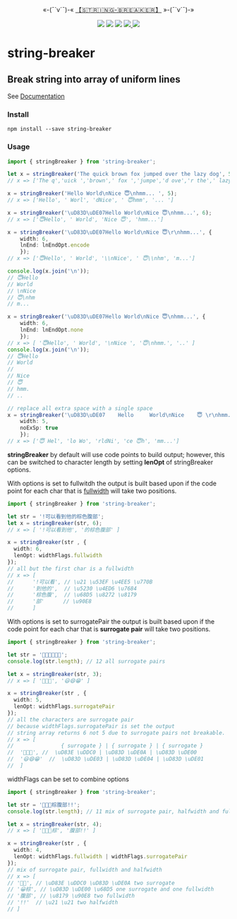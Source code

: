 <p align="center">
«-(¯`v´¯)-« <a href="https://www.npmjs.com/package/string-breaker">【🇸​🇹​🇷​🇮​🇳​🇬​-🇧​🇷​🇪​🇦​🇰​🇪​🇷​​】</a> »-(¯`v´¯)-»
</ br>
</p>
<p align="center">
<a href="https://travis-ci.org/Amourspirit/node-string-breaker"><img src="https://travis-ci.org/Amourspirit/node-string-breaker.svg?branch=master" /></a>
<a href="https://snyk.io/test/github/Amourspirit/node-string-breaker?targetFile=package.json"><img src="https://snyk.io/test/github/Amourspirit/node-string-breaker/badge.svg?targetFile=package.json" /></a> <img src="https://img.shields.io/github/package-json/v/Amourspirit/node-string-breaker.svg" />
<img src="https://img.shields.io/github/license/Amourspirit/node-string-breaker.svg" /><a href="https://github.com/badges/stability-badges"> <img src="https://badges.github.io/stability-badges/dist/experimental.svg" /></a>
</p>

# string-breaker

## Break string into array of uniform lines

See [Documentation](https://amourspirit.github.io/node-string-breaker/index.html)

### Install

```
npm install --save string-breaker
```

### Usage

```ts
import { stringBreaker } from 'string-breaker';

let x = stringBreaker('The quick brown fox jumped over the lazy dog', 5);
// x => ['The q','uick ','brown',' fox ','jumpe','d ove','r the',' lazy',' dog']

x = stringBreaker('Hello World\nNice 😇\nhmm... ', 5);
// x => ['Hello', ' Worl', 'dNice', ' 😇hmm', '... ']

x = stringBreaker('\uD83D\uDE07Hello World\nNice 😇\nhmm...', 6);
// x => ['😇Hello', ' World', 'Nice 😇', 'hmm...']

x = stringBreaker('\uD83D\uDE07Hello World\nNice 😇\r\nhmm...', {
    width: 6,
    lnEnd: lnEndOpt.encode
    });
// x => ['😇Hello', ' World', '\\nNice', ' 😇\\nhm', 'm...']

console.log(x.join('\n'));
// 😇Hello
// World
// \nNice
// 😇\nhm
// m...

x = stringBreaker('\uD83D\uDE07Hello World\nNice 😇\nhmm...', {
    width: 6,
    lnEnd: lnEndOpt.none
    });
// x => [ '😇Hello', ' World', '\nNice ', '😇\nhmm.', '..' ]
console.log(x.join('\n'));
// 😇Hello
// World
//
// Nice 
// 😇
// hmm.
// ..

// replace all extra space with a single space
x = stringBreaker('\uD83D\uDE07    Hello     World\nNice    😇 \r\nhmm...', {
    width: 5,
    noExSp: true
    });
// x => ['😇 Hel', 'lo Wo', 'rldNi', 'ce 😇h', 'mm...']
```

**stringBreaker** by default will use code points to build output; however, this can be switched to character length by setting **lenOpt** of stringBreaker options.

With options is set to fullwitdh the output is built based upon if the code point for each char that is [fullwidth](https://en.wikipedia.org/wiki/Halfwidth_and_fullwidth_forms) will take two positions.

```typescript
import { stringBreaker } from 'string-breaker';

let str = '!可以看到他的棕色腹部';
let x = stringBreaker(str, 6);
// x => [ '!可以看到他', '的棕色腹部' ]

x = stringBreaker(str , {
  width: 6,
  lenOpt: widthFlags.fullwidth
});
// all but the first char is a fullwidth
// x => [
//      '!可以看', // \u21 \u53EF \u4EE5 \u770B
//      '到他的',  // \u5230 \u4ED6 \u7684
//      '棕色腹',  // \u68D5 \u8272 \u8179
//      '部'      // \u90E8
//      ]

```

With options is set to surrogatePair the output is built based upon if the code point for each char that is **surrogate pair** will take two positions.

```typescript
import { stringBreaker } from 'string-breaker';

let str = '🧀😊😀😃😄😁';
console.log(str.length); // 12 all surrogate pairs

let x = stringBreaker(str, 3);
// x => [ '🧀😊😀', '😃😄😁' ]

x = stringBreaker(str , {
  width: 5,
  lenOpt: widthFlags.surrogatePair
});
// all the characters are surrogate pair
// because widthFlags.surrogatePair is set the output
// string array returns 6 not 5 due to surrogate pairs not breakable.
// x => [
//               { surrogate } | { surrogate } | { surrogate }
//  '🧀😊😀', //  \uD83E \uDDC0 | \uD83D \uDE0A | \uD83D \uDE00
//  '😃😄😁'  //  \uD83D \uDE03 | \uD83D \uDE04 | \uD83D \uDE01
//  ]

```

widthFlags can be set to combine options

```typescript
import { stringBreaker } from 'string-breaker';

let str = '🧀😊😀棕腹部!!';
console.log(str.length); // 11 mix of surrogate pair, halfwidth and fullwidth

let x = stringBreaker(str, 4);
// x => [ '🧀😊😀棕', '腹部!!' ]

x = stringBreaker(str , {
  width: 4,
  lenOpt: widthFlags.fullwidth | widthFlags.surrogatePair
});
// mix of surrogate pair, fullwidth and halfwidth
// x => [
// '🧀😊', // \uD83E \uDDC0 \uD83D \uDE0A two surrogate
// '😀棕', // \uD83D \uDE00 \u68D5 one surrogate and one fullwidth
// '腹部', // \u8179 \u90E8 two fullwidth
// '!!'  // \u21 \u21 two halfwidth
// ]
```
